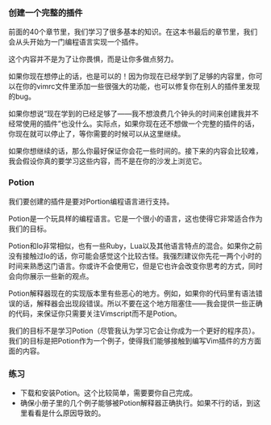 ### 创建一个完整的插件

前面的40个章节里，我们学习了很多基本的知识。在这本书最后的章节里，我们会从头开始为一门编程语言实现一个插件。

这个内容并不是为了让你畏惧，而是让你多做点努力。

如果你现在想停止的话，也是可以的！因为你现在已经学到了足够的内容里，你可以在你的vimrc文件里添加一些很强大的功能，也可以修复你在别人的插件里发现的bug。

如果你想说“现在学到的已经足够了——我不想浪费几个钟头的时间来创建我并不经常使用的插件”也没什么。实际点，如果你现在还不想做一个完整的插件的话，你现在就可以停止了，等你需要的时候可以从这里继续。

如果你想继续的话，那么你最好保证你会花一些时间的。接下来的内容会比较难，我会假设你真的要学习这些内容，而不是在你的沙发上浏览它。

### Potion

我们要创建的插件是要对Portion编程语言进行支持。

Potion是一个玩具样的编程语言。它是一个很小的语言，这也使得它非常适合作为我们的目标。

Potion和Io非常相似，也有一些Ruby，Lua以及其他语言特点的混合。如果你之前没有接触过Io的话，你可能会感觉这个比较古怪。我强烈建议你先花一两个小时的时间来熟悉这门语言。你或许不会使用它，但是它也许会改变你思考的方式，同时会向你展示一些新的观点。

Potion解释器现在的实现版本里有些恶心的地方。例如，如果你的代码里有语法错误的话，解释器会出现段错误。所以不要在这个地方阻塞住——我会提供一些正确的代码，来保证你只需要关注Vimscript而不是Potion。

我们的目标不是学习Potion（尽管我认为学习它会让你成为一个更好的程序员）。我们的目标是把Potion作为一个例子，使得我们能够接触到编写Vim插件的方方面面的内容。

### 练习

- 下载和安装Potion。这个比较简单，需要要你自己完成。
- 确保小册子里的几个例子能够被Potion解释器正确执行。如果不行的话，到这里看看是什么原因导致的。

